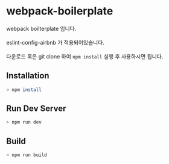 # webpack-boilerplate
webpack boilterplate 입니다.<br><br> eslint-config-airbnb 가 적용되어있습니다. <br><br> 다운로드 혹은 git clone 하여 `npm install` 실행 후 사용하시면 됩니다.


## Installation

```bash
> npm install
```


## Run Dev Server

```bash
> npm run dev
```

## Build

```bash
> npm run build
```
